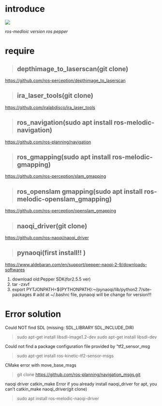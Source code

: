 #  introduce

<img src="https://capsule-render.vercel.app/api?type=waving&color=BDBDC8&height=150&section=header" />

*ros-medloic version ros pepper*



#  require

>##  depthimage_to_laserscan(git clone)
https://github.com/ros-perception/depthimage_to_laserscan

>##  ira_laser_tools(git clone)
https://github.com/iralabdisco/ira_laser_tools

>##  ros_navigation(sudo apt install ros-melodic-navigation)
https://github.com/ros-planning/navigation

>##  ros_gmapping(sudo apt install ros-melodic-gmapping)

https://github.com/ros-perception/slam_gmapping

>##  ros_openslam gmapping(sudo apt install ros-melodic-openslam_gmapping)

https://github.com/ros-perception/openslam_gmapping

>##  naoqi_driver(git clone)

https://github.com/ros-naoqi/naoqi_driver

>## pynaoqi(first install!! )
https://www.aldebaran.com/en/support/pepper-naoqi-2-9/downloads-softwares
1. download old:Pepper SDK(for2.5.5 ver)
2. tar -zxvf <filename>
3. export PYTJONPATH=${PYTHONPATH}:~/pynaoqi/lib/python2.7/site-packages  # add at ~/.bashrc file, pynaoqi will be change for version!!!


#  Error solution

Could NOT find SDL (missing: SDL_LIBRARY SDL_INCLUDE_DIR)

>sudo apt-get install libsdl-image1.2-dev
>sudo apt-get install libsdl-dev

Could not find a package configuration file provided by "tf2_sensor_msg

>sudo apt-get install ros-kinetic-tf2-sensor-msgs

CMake error with move_base_msgs

>git clone https://github.com/ros-planning/navigation_msgs.git


naoqi driver catkin_make Error
if you already install naoqi_driver for apt, you can't catkin_make naoqi_driver(git clone)
>sudo apt install ros-melodic-naoqi-driver



